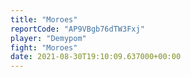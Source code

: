 ```yaml
---
title: "Moroes"
reportCode: "AP9VBgb76dTW3Fxj"
player: "Demypom"
fight: "Moroes"
date: 2021-08-30T19:10:09.637000+00:00
---
```

